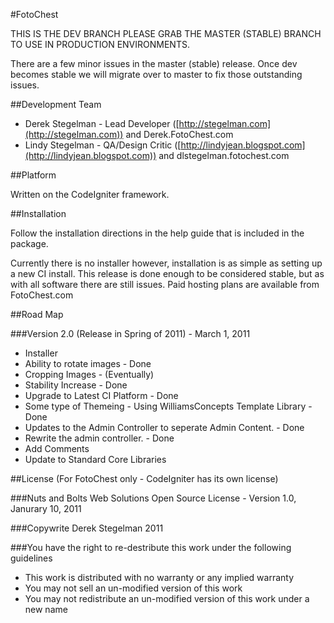 #FotoChest

THIS IS THE DEV BRANCH PLEASE GRAB THE MASTER (STABLE) BRANCH TO USE IN PRODUCTION ENVIRONMENTS.

There are a few minor issues in the master (stable) release.  Once dev becomes stable we will migrate over to master to fix those outstanding
issues.

##Development Team

* Derek Stegelman - Lead Developer ([http://stegelman.com](http://stegelman.com)) and Derek.FotoChest.com
* Lindy Stegelman - QA/Design Critic ([http://lindyjean.blogspot.com](http://lindyjean.blogspot.com)) and dlstegelman.fotochest.com

##Platform

Written on the CodeIgniter framework.

##Installation

Follow the installation directions in the help guide that is included in the package.

Currently there is no installer however, installation is as simple as setting up a new CI install.  This release is done enough to be considered stable,
but as with all software there are still issues.  Paid hosting plans are available from FotoChest.com

##Road Map

###Version 2.0 (Release in Spring of 2011) - March 1, 2011

* Installer
* Ability to rotate images - Done
* Cropping Images - (Eventually)
* Stability Increase - Done
* Upgrade to Latest CI Platform - Done
* Some type of Themeing - Using WilliamsConcepts Template Library - Done
* Updates to the Admin Controller to seperate Admin Content. - Done
* Rewrite the admin controller. - Done
* Add Comments
* Update to Standard Core Libraries

##License (For FotoChest only - CodeIgniter has its own license)

###Nuts and Bolts Web Solutions Open Source License - Version 1.0, Janurary 10, 2011

###Copywrite Derek Stegelman 2011

###You have the right to re-destribute this work under the following guidelines

* This work is distributed with no warranty or any implied warranty
* You may not sell an un-modified version of this work
* You may not redistribute an un-modified version of this work under a new name

